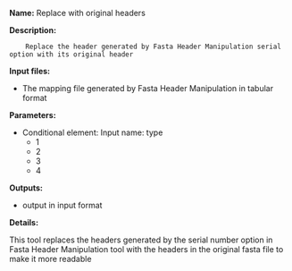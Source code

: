 **Name:** Replace with original headers

**Description:**

		Replace the header generated by Fasta Header Manipulation serial option with its original header
	

**Input files:**
* The mapping file generated by Fasta Header Manipulation in tabular format

**Parameters:**
* Conditional element: Input name: type
  * 1
  * 2
  * 3
  * 4

**Outputs:**
* output in input format

**Details:**

This tool replaces the headers generated by the serial number option in Fasta Header Manipulation tool with the headers in the original fasta file to make it more readable
	
